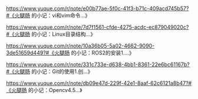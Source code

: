 https://www.yuque.com/r/note/e00b77ae-5f0c-41f3-b71c-409acd745b57?#《火腿肠 的小记：vi和vim​命令...》

https://www.yuque.com/r/note/7d7f1561-cfde-4275-acdc-ec879049020c?#《火腿肠 的小记：Linux目录结构...》

https://www.yuque.com/r/note/10a36b05-5a02-4662-9090-3de51659d449?#《火腿肠 的小记：ROS2的安装1....》

https://www.yuque.com/r/note/331c733e-d638-4bb1-8361-22e6bc61167b?#《火腿肠 的小记：Git的使用1.创...》

https://www.yuque.com/r/note/db09e47d-229f-42e1-8aaf-62c6121a8b47?#《火腿肠 的小记：Opencv4.5...》
